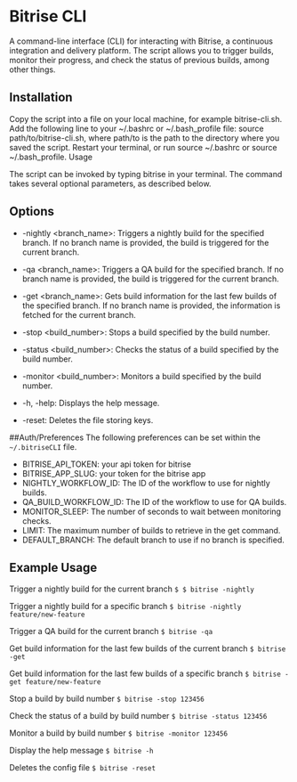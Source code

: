 # Bitrise CLI

A command-line interface (CLI) for interacting with Bitrise, a continuous integration and delivery platform. The script allows you to trigger builds, monitor their progress, and check the status of previous builds, among other things.

## Installation

Copy the script into a file on your local machine, for example bitrise-cli.sh.
Add the following line to your ~/.bashrc or ~/.bash_profile file: source path/to/bitrise-cli.sh, where path/to is the path to the directory where you saved the script.
Restart your terminal, or run source ~/.bashrc or source ~/.bash_profile.
Usage

The script can be invoked by typing bitrise in your terminal. The command takes several optional parameters, as described below.

## Options
- -nightly <branch_name>: Triggers a nightly build for the specified branch. If no branch name is provided, the build is triggered for the current branch.

- -qa <branch_name>: Triggers a QA build for the specified branch. If no branch name is provided, the build is triggered for the current branch.

- -get <branch_name>: Gets build information for the last few builds of the specified branch. If no branch name is provided, the information is fetched for the current branch.

- -stop <build_number>: Stops a build specified by the build number.

- -status <build_number>: Checks the status of a build specified by the build number.

- -monitor <build_number>: Monitors a build specified by the build number.

- -h, -help: Displays the help message.

- -reset: Deletes the file storing keys.

##Auth/Preferences
The following preferences can be set within the `~/.bitriseCLI` file.

- BITRISE_API_TOKEN: your api token for bitrise
- BITRISE_APP_SLUG: your token for the bitrise app
- NIGHTLY_WORKFLOW_ID: The ID of the workflow to use for nightly builds.
- QA_BUILD_WORKFLOW_ID: The ID of the workflow to use for QA builds.
- MONITOR_SLEEP: The number of seconds to wait between monitoring checks.
- LIMIT: The maximum number of builds to retrieve in the get command.
- DEFAULT_BRANCH: The default branch to use if no branch is specified.

## Example Usage

Trigger a nightly build for the current branch
`$ $ bitrise -nightly`

Trigger a nightly build for a specific branch
`$ bitrise -nightly feature/new-feature`

Trigger a QA build for the current branch
`$ bitrise -qa`

Get build information for the last few builds of the current branch
`$ bitrise -get`

Get build information for the last few builds of a specific branch
`$ bitrise -get feature/new-feature`

Stop a build by build number
`$ bitrise -stop 123456`

Check the status of a build by build number
`$ bitrise -status 123456`

Monitor a build by build number
`$ bitrise -monitor 123456`

Display the help message
`$ bitrise -h`

Deletes the config file
`$ bitrise -reset`
